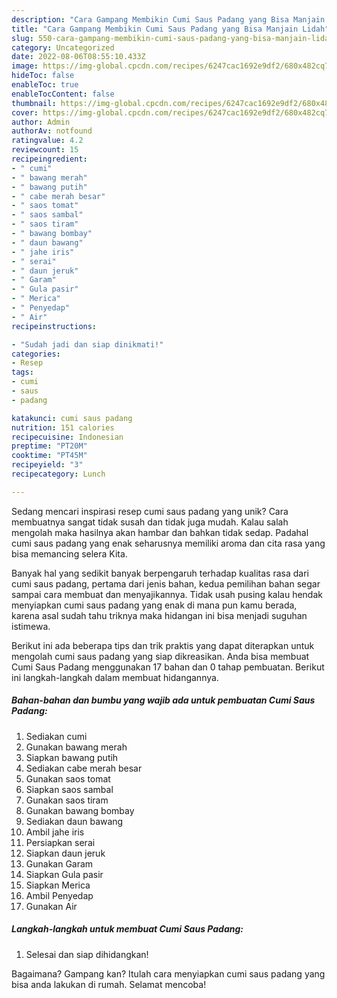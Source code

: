 ```yaml
---
description: "Cara Gampang Membikin Cumi Saus Padang yang Bisa Manjain Lidah"
title: "Cara Gampang Membikin Cumi Saus Padang yang Bisa Manjain Lidah"
slug: 550-cara-gampang-membikin-cumi-saus-padang-yang-bisa-manjain-lidah
category: Uncategorized
date: 2022-08-06T08:55:10.433Z
image: https://img-global.cpcdn.com/recipes/6247cac1692e9df2/680x482cq70/cumi-saus-padang-foto-resep-utama.jpg
hideToc: false
enableToc: true
enableTocContent: false
thumbnail: https://img-global.cpcdn.com/recipes/6247cac1692e9df2/680x482cq70/cumi-saus-padang-foto-resep-utama.jpg
cover: https://img-global.cpcdn.com/recipes/6247cac1692e9df2/680x482cq70/cumi-saus-padang-foto-resep-utama.jpg
author: Admin
authorAv: notfound
ratingvalue: 4.2
reviewcount: 15
recipeingredient:
- " cumi"
- " bawang merah"
- " bawang putih"
- " cabe merah besar"
- " saos tomat"
- " saos sambal"
- " saos tiram"
- " bawang bombay"
- " daun bawang"
- " jahe iris"
- " serai"
- " daun jeruk"
- " Garam"
- " Gula pasir"
- " Merica"
- " Penyedap"
- " Air"
recipeinstructions:

- "Sudah jadi dan siap dinikmati!"
categories:
- Resep
tags:
- cumi
- saus
- padang

katakunci: cumi saus padang 
nutrition: 151 calories
recipecuisine: Indonesian
preptime: "PT20M"
cooktime: "PT45M"
recipeyield: "3"
recipecategory: Lunch

---
```





Sedang mencari inspirasi resep cumi saus padang yang unik? Cara membuatnya sangat tidak susah dan tidak juga mudah. Kalau salah mengolah maka hasilnya akan hambar dan bahkan tidak sedap. Padahal cumi saus padang yang enak seharusnya memiliki aroma dan cita rasa yang bisa memancing selera Kita.







Banyak hal yang sedikit banyak berpengaruh terhadap kualitas rasa dari cumi saus padang, pertama dari jenis bahan, kedua pemilihan bahan segar sampai cara membuat dan menyajikannya. Tidak usah pusing kalau hendak menyiapkan cumi saus padang yang enak di mana pun kamu berada, karena asal sudah tahu triknya maka hidangan ini bisa menjadi suguhan istimewa.






Berikut ini ada beberapa tips dan trik praktis yang dapat diterapkan untuk mengolah cumi saus padang yang siap dikreasikan. Anda bisa membuat Cumi Saus Padang menggunakan 17 bahan dan 0 tahap pembuatan. Berikut ini langkah-langkah dalam membuat hidangannya.

<!--inarticleads1-->

##### Bahan-bahan dan bumbu yang wajib ada untuk pembuatan Cumi Saus Padang:

1. Sediakan  cumi
1. Gunakan  bawang merah
1. Siapkan  bawang putih
1. Sediakan  cabe merah besar
1. Gunakan  saos tomat
1. Siapkan  saos sambal
1. Gunakan  saos tiram
1. Gunakan  bawang bombay
1. Sediakan  daun bawang
1. Ambil  jahe iris
1. Persiapkan  serai
1. Siapkan  daun jeruk
1. Gunakan  Garam
1. Siapkan  Gula pasir
1. Siapkan  Merica
1. Ambil  Penyedap
1. Gunakan  Air




<!--inarticleads2-->

##### Langkah-langkah untuk membuat Cumi Saus Padang:


1. Selesai dan siap dihidangkan!



Bagaimana? Gampang kan? Itulah cara menyiapkan cumi saus padang yang bisa anda lakukan di rumah. Selamat mencoba!
